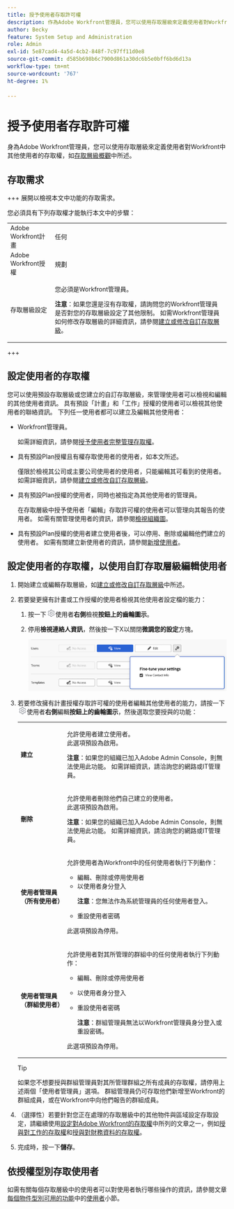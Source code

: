 ```yaml
---
title: 授予使用者存取許可權
description: 作為Adobe Workfront管理員，您可以使用存取層級來定義使用者對Workfront中其他使用者的存取權。
author: Becky
feature: System Setup and Administration
role: Admin
exl-id: 5e87cad4-4a5d-4cb2-848f-7c97ff11d0e8
source-git-commit: d585b698b6c7900d861a30dc6b5e0bff6bd6d13a
workflow-type: tm+mt
source-wordcount: '767'
ht-degree: 1%

---
```



# 授予使用者存取許可權

身為Adobe Workfront管理員，您可以使用存取層級來定義使用者對Workfront中其他使用者的存取權，如[存取層級概觀](../../../administration-and-setup/add-users/access-levels-and-object-permissions/access-levels-overview.md)中所述。

## 存取需求

+++ 展開以檢視本文中功能的存取需求。

您必須具有下列存取權才能執行本文中的步驟：

<table style="table-layout:auto"> 
 <col> 
 <col> 
 <tbody> 
  <tr> 
   <td role="rowheader">Adobe Workfront計畫</td> 
   <td>任何</td> 
  </tr> 
  <tr> 
   <td role="rowheader">Adobe Workfront授權</td> 
   <td>規劃</td> 
  </tr> 
  <tr> 
   <td role="rowheader">存取層級設定</td> 
   <td> <p>您必須是Workfront管理員。</p> <p><b>注意</b>：如果您還是沒有存取權，請詢問您的Workfront管理員是否對您的存取層級設定了其他限制。 如需Workfront管理員如何修改存取層級的詳細資訊，請參閱<a href="../../../administration-and-setup/add-users/configure-and-grant-access/create-modify-access-levels.md" class="MCXref xref" data-mc-variable-override="">建立或修改自訂存取層級</a>。</p> </td> 
  </tr> 
 </tbody> 
</table>

+++

## 設定使用者的存取權

您可以使用預設存取層級或您建立的自訂存取層級，來管理使用者可以檢視和編輯的其他使用者資訊。 具有預設「計畫」和「工作」授權的使用者可以檢視其他使用者的聯絡資訊。 下列任一使用者都可以建立及編輯其他使用者：

* Workfront管理員。

  如需詳細資訊，請參閱[授予使用者完整管理存取權](../../../administration-and-setup/add-users/configure-and-grant-access/grant-a-user-full-administrative-access.md)。

* 具有預設Plan授權且有權存取使用者的使用者，如本文所述。

  僅限於檢視其公司或主要公司使用者的使用者，只能編輯其可看到的使用者。 如需詳細資訊，請參閱[建立或修改自訂存取層級](../../../administration-and-setup/add-users/configure-and-grant-access/create-modify-access-levels.md)。

* 具有預設Plan授權的使用者，同時也被指定為其他使用者的管理員。

  在存取層級中授予使用者「編輯」存取許可權的使用者可以管理向其報告的使用者。 如需有關管理使用者的資訊，請參閱[檢視組織圖](../../../people-teams-and-groups/work-directly-with-others/view-the-org-chart.md)。

* 具有預設Plan授權的使用者建立使用者後，可以停用、刪除或編輯他們建立的使用者。 如需有關建立新使用者的資訊，請參閱[新增使用者](../../../administration-and-setup/add-users/create-and-manage-users/add-users.md)。

## 設定使用者的存取權，以使用自訂存取層級編輯使用者

1. 開始建立或編輯存取層級，如[建立或修改自訂存取層級](../../../administration-and-setup/add-users/configure-and-grant-access/create-modify-access-levels.md)中所述。
1. 若要變更擁有計畫或工作授權的使用者檢視其他使用者設定檔的能力：

   1. 按一下![](assets/gear-icon-settings.png)使用者&#x200B;**右側**&#x200B;檢視&#x200B;**按鈕上的齒輪圖示**。

   1. 停用&#x200B;**檢視連絡人資訊**，然後按一下X以關閉&#x200B;**微調您的設定**&#x200B;方塊。

      ![微調使用者設定](assets/fine-tune-users.png)

1. 若要修改擁有計畫授權存取許可權的使用者編輯其他使用者的能力，請按一下![](assets/gear-icon-settings.png)使用者&#x200B;**右側**&#x200B;編輯&#x200B;**按鈕上的齒輪圖示**，然後選取您要授與的功能：

   <table style="table-layout:auto"> 
    <col> 
    <col> 
    <tbody> 
     <tr> 
      <td role="rowheader"><strong>建立</strong> </td> 
      <td> <p>允許使用者建立使用者。<br>此選項預設為啟用。</p> 
     <p><b>注意</b>：如果您的組織已加入Adobe Admin Console，則無法使用此功能。 如需詳細資訊，請洽詢您的網路或IT管理員。</p>
        </td>  
     </tr> 
     <tr> 
      <td role="rowheader"><strong>刪除</strong> </td> 
      <td> <p> 允許使用者刪除他們自己建立的使用者。<br>此選項預設為啟用。</p> <p><b>注意</b>：如果您的組織已加入Adobe Admin Console，則無法使用此功能。 如需詳細資訊，請洽詢您的網路或IT管理員。</p> </td> 
     </tr> 
     <tr> 
      <td role="rowheader"><strong>使用者管理員（所有使用者）</strong> </td> 
      <td> <p>允許使用者為Workfront中的任何使用者執行下列動作：</p> 
       <ul> 
        <li>編輯、刪除或停用使用者</li> 
        <li>以使用者身分登入<p><b>注意</b>：您無法作為系統管理員的任何使用者登入。</p></li> 
        <li>重設使用者密碼</li> 
       </ul> <p>此選項預設為停用。</p> </td> 
     </tr> 
     <tr> 
      <td role="rowheader"><strong>使用者管理員（群組使用者）</strong> </td> 
      <td> <p>允許使用者對其所管理的群組中的任何使用者執行下列動作： 
        <ul>
         <li><p>編輯、刪除或停用使用者</p></li>
         <li>以使用者身分登入</li>
         <li><p>重設使用者密碼</p><p><b>注意</b>：群組管理員無法以Workfront管理員身分登入或重設密碼。</p></li>
        </ul><p>此選項預設為停用。</p></p> </td> 
     </tr> 
    </tbody> 
   </table>

   >[!TIP]
   >
   >如果您不想要授與群組管理員對其所管理群組之所有成員的存取權，請停用上述兩個「使用者管理員」選項。 群組管理員仍可存取他們新增至Workfront的群組成員，或在Workfront中向他們報告的群組成員。

1. （選擇性）若要針對您正在處理的存取層級中的其他物件與區域設定存取設定，請繼續使用[設定對Adobe Workfront的存取權](../../../administration-and-setup/add-users/configure-and-grant-access/configure-access.md)中所列的文章之一，例如[授與對工作的存取權](../../../administration-and-setup/add-users/configure-and-grant-access/grant-access-tasks.md)和[授與對財務資料的存取權](../../../administration-and-setup/add-users/configure-and-grant-access/grant-access-financial.md)。
1. 完成時，按一下&#x200B;**儲存**。

## 依授權型別存取使用者

如需有關每個存取層級中的使用者可以對使用者執行哪些操作的資訊，請參閱文章[每個物件型別可用的功能](../../../administration-and-setup/add-users/access-levels-and-object-permissions/functionality-available-for-each-object-type.md#users)中的[使用者](../../../administration-and-setup/add-users/access-levels-and-object-permissions/functionality-available-for-each-object-type.md)小節。
